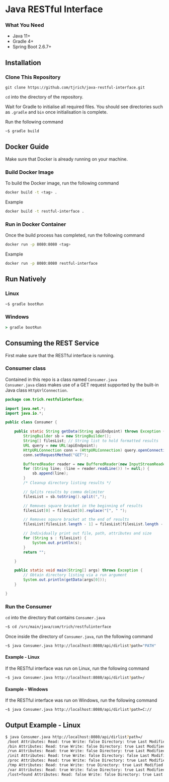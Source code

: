 # Java RESTful Interface

### What You Need
- Java 11+
- Gradle 4+
- Spring Boot 2.6.7+
## Installation
### Clone This Repository
```
git clone https://github.com/tjrich/java-restful-interface.git
```
```cd``` into the directory of the repository.  

Wait for Gradle to initialise all required files. You should see directories
such as ```.gradle``` and ```bin``` once initialisation is complete.

Run the following command
```bash
~$ gradle build
```
## Docker Guide
Make sure that Docker is already running on your machine.
### Build Docker Image
To build the Docker image, run the following command
```bash
docker build -t <tag> .
```
Example
```bash
docker build -t restful-interface .
```
### Run in Docker Container
Once the build process has completed, run the following command
```bash
docker run -p 8080:8080 <tag>
```
Example
```bash
docker run -p 8080:8080 restful-interface
```
## Run Natively
### Linux
``` bash
~$ gradle bootRun
```
### Windows
``` cmd
> gradle bootRun
```

## Consuming the REST Service
First make sure that the RESTful interface is running.    
### Consumer class
Contained in this repo is a class named ```Consumer.java```  
```Consumer.java``` class makes use of a GET request supported by the built-in Java class ```HttpUrlConnection```.  
```java
package com.trich.restfulinterface;

import java.net.*;
import java.io.*;

public class Consumer {

    public static String getData(String apiEndpoint) throws Exception {
        StringBuilder sb = new StringBuilder();
        String[] filesList; // String list to hold formatted results
        URL query = new URL(apiEndpoint);
        HttpURLConnection conn = (HttpURLConnection) query.openConnection();
        conn.setRequestMethod("GET");

        BufferedReader reader = new BufferedReader(new InputStreamReader(conn.getInputStream()));
        for (String line; (line = reader.readLine()) != null;) {
            sb.append(line);
        }
        /* Cleanup directory listing results */

        // Splits results by comma delimiter
        filesList = sb.toString().split(",");

        // Removes square bracket in the beginning of results
        filesList[0] = filesList[0].replace("[", " ");

        // Removes sqaure bracket at the end of results
        filesList[filesList.length - 1] = filesList[filesList.length - 1].replace("]", "");

        // Individually print out file, path, attributes and size
        for (String s : filesList) {
            System.out.println(s);
        }
        return "";

    }

    public static void main(String[] args) throws Exception {
        // Obtain directory listing via a run argument
        System.out.println(getData(args[0]));
    }

}

```  
### Run the Consumer
```cd``` into the directory that contains ```Consumer.java```  

```bash
~$ cd /src/main/java/com/trich/restfulinterface
```  
Once inside the directory of ```Consumer.java```, run the following command
```bash
~$ java Consumer.java http://localhost:8080/api/dirlist?path="PATH"
```
#### Example - Linux
If the RESTful interface was run on Linux, run the following command
```bash
~$ java Consumer.java http://localhost:8080/api/dirlist?path=/
```
#### Example - Windows
If the RESTful interface was run on Windows, run the following command
```bash
~$ java Consumer.java http://localhost:8080/api/dirlist?path=C://
```
## Output Example - Linux
```bash
$ java Consumer.java http://localhost:8080/api/dirlist?path=/
 /boot Attributes: Read: true Write: false Directory: true Last Modified: 03/10/2021 11:15:00 Is Hidden: false Size: 4096 bytes
 /bin Attributes: Read: true Write: false Directory: true Last Modified: 30/04/2022 21:57:18 Is Hidden: false Size: 4096 bytes
 /run Attributes: Read: true Write: false Directory: true Last Modified: 05/05/2022 19:36:54 Is Hidden: false Size: 300 bytes
 /init Attributes: Read: true Write: false Directory: false Last Modified: 26/04/2022 09:34:05 Is Hidden: false Size: 1440152 bytes
 /proc Attributes: Read: true Write: false Directory: true Last Modified: 05/05/2022 17:13:40 Is Hidden: false Size: 0 bytes
 /tmp Attributes: Read: true Write: true Directory: true Last Modified: 05/05/2022 23:53:47 Is Hidden: false Size: 12288 bytes
 /var Attributes: Read: true Write: false Directory: true Last Modified: 11/03/2022 23:17:17 Is Hidden: false Size: 4096 bytes
 /lost+found Attributes: Read: false Write: false Directory: true Last Modified: 10/04/2019 18:35:05 Is Hidden: false Size: 16384 bytes
```
